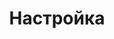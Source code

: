 ---
layout: services-list
title: Настройка
longtitle: Настройка сетевого оборудования
typePost: net-config
typeSection: net
breadcrumbs:
  - name: Услуги
    url: /services/
  - name: Сети и интернет
    url: /services/net/
breadcrumbCurrent: true
banner: /assets/images/upload/sections/net_config.jpg
thumbnail: /assets/images/upload/sections/net_config-icon.jpg
---